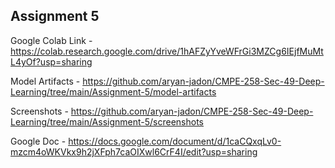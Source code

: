 ## Assignment 5

Google Colab Link - https://colab.research.google.com/drive/1hAFZyYveWFrGi3MZCg6IEjfMuMtL4yOf?usp=sharing

Model Artifacts - https://github.com/aryan-jadon/CMPE-258-Sec-49-Deep-Learning/tree/main/Assignment-5/model-artifacts

Screenshots - https://github.com/aryan-jadon/CMPE-258-Sec-49-Deep-Learning/tree/main/Assignment-5/screenshots

Google Doc - https://docs.google.com/document/d/1caCQxqLv0-mzcm4oWKVkx9h2jXFph7caOIXwl6CrF4I/edit?usp=sharing